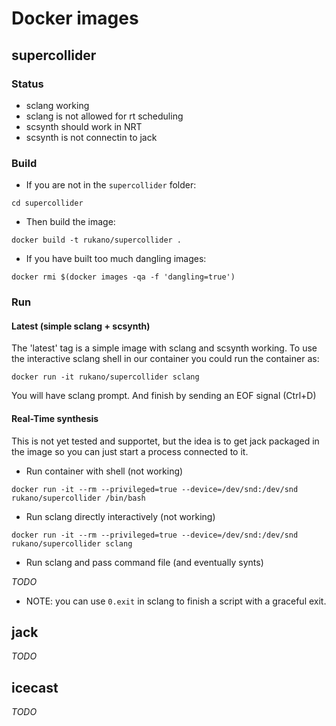 # Docker images

## supercollider

### Status
- sclang working
- sclang is not allowed for rt scheduling
- scsynth should work in NRT
- scsynth is not connectin to jack

### Build

+ If you are not in the `supercollider` folder:

`cd supercollider`

+ Then build the image:

`docker build -t rukano/supercollider .`

+ If you have built too much dangling images:

`docker rmi $(docker images -qa -f 'dangling=true')`

### Run

#### Latest (simple sclang + scsynth)

The 'latest' tag is a simple image with sclang and scsynth working. To use the interactive sclang shell in our container you could run the container as:

`docker run -it rukano/supercollider sclang`

You will have sclang prompt. And finish by sending an EOF signal (Ctrl+D)

#### Real-Time synthesis

This is not yet tested and supportet, but the idea is to get jack packaged in the image so you can just start a process connected to it.

+ Run container with shell (not working)

`docker run -it --rm --privileged=true --device=/dev/snd:/dev/snd rukano/supercollider /bin/bash`

+ Run sclang directly interactively (not working)

`docker run -it --rm --privileged=true --device=/dev/snd:/dev/snd rukano/supercollider sclang`

+ Run sclang and pass command file (and eventually synts)

*TODO*

+ NOTE: you can use `0.exit` in sclang to finish a script with a graceful exit.

## jack

*TODO*

## icecast

*TODO*
